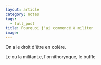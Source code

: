 ```yaml
---
layout: article
category: notes
tags:
  - full_post
title: Pourquoi j'ai commencé à militer
image:
---
```

On a le droit d'être en colère.

Le ou la militant.e, l'ornithorynque, le buffle 


<!--more-->

